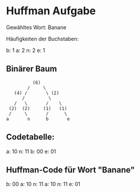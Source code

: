 # Huffman Aufgabe

Gewähltes Wort: Banane

Häufigkeiten der Buchstaben:

b: 1
a: 2
n: 2
e: 1

## Binärer Baum 

              (6)
            /     \
       (4) /       \ (2)
          /         \
       /   \       /    \
     (2)  (2)     (1)   (1)
     /     \       /      \
    a       n      b       e

## Codetabelle:

a: 10
n: 11
b: 00
e: 01

## Huffman-Code für Wort "Banane"

b: 00
a: 10
n: 11
a: 10
n: 11
e: 01